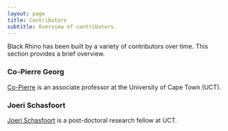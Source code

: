 ```yaml
---
layout: page
title: Contributors
subtitle: Overview of contributors.
---
```


Black Rhino has been built by a variety of contributors over time. This section provides a brief overview.

### Co-Pierre Georg
[Co-Pierre](https://cogeorg.github.io/) is an associate professor at the University of Cape Town (UCT).

### Joeri Schasfoort
[Joeri Schasfoort](https://joerischasfoort.github.io/) is a post-doctoral research fellow at UCT.
